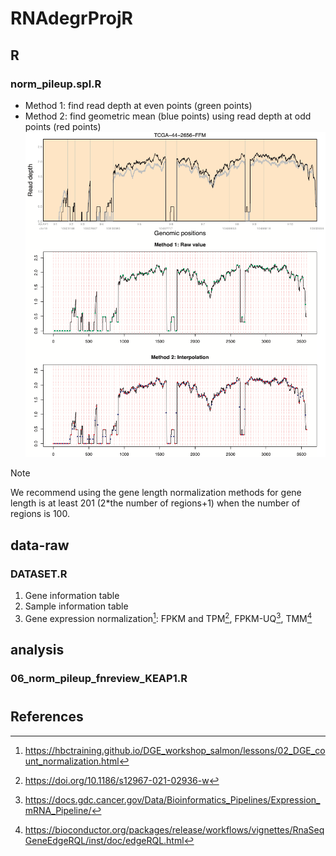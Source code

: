 # RNAdegrProjR

## R
### norm_pileup.spl.R
- Method 1: find read depth at even points (green points)
- Method 2: find geometric mean (blue points) using read depth at odd points (red points)
![alt text](https://github.com/hyochoi/RNAdegrProjR/blob/main/images/norm_pileup_methods2.png?raw=true)
> [!NOTE]
> We recommend using the gene length normalization methods for gene length is at least 201 (2*the number of regions+1) when the number of regions is 100.


## data-raw
### DATASET.R
1. Gene information table
1. Sample information table
1. Gene expression normalization[^1]: FPKM and TPM[^2], FPKM-UQ[^3], TMM[^4]
[^1]: https://hbctraining.github.io/DGE_workshop_salmon/lessons/02_DGE_count_normalization.html
[^2]: https://doi.org/10.1186/s12967-021-02936-w
[^3]: https://docs.gdc.cancer.gov/Data/Bioinformatics_Pipelines/Expression_mRNA_Pipeline/
[^4]: https://bioconductor.org/packages/release/workflows/vignettes/RnaSeqGeneEdgeRQL/inst/doc/edgeRQL.html


## analysis
### 06_norm_pileup_fnreview_KEAP1.R
#


## References
